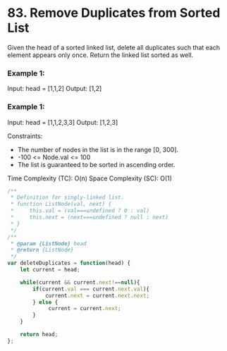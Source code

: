 # 83. Remove Duplicates from Sorted List

Given the head of a sorted linked list, delete all duplicates such that each element appears only once. Return the linked list sorted as well.

### Example 1:

Input: head = [1,1,2]
Output: [1,2]

### Example 1:
Input: head = [1,1,2,3,3]
Output: [1,2,3]

Constraints:
- The number of nodes in the list is in the range [0, 300].
- -100 <= Node.val <= 100
- The list is guaranteed to be sorted in ascending order.


Time Complexity (TC): O(n)
Space Complexity (SC): O(1)

```js
/**
 * Definition for singly-linked list.
 * function ListNode(val, next) {
 *     this.val = (val===undefined ? 0 : val)
 *     this.next = (next===undefined ? null : next)
 * }
 */
/**
 * @param {ListNode} head
 * @return {ListNode}
 */
var deleteDuplicates = function(head) {
    let current = head;

    while(current && current.next!==null){
        if(current.val === current.next.val){
            current.next = current.next.next;
        } else {
             current = current.next;
        }   
    }

    return head;
};
```
